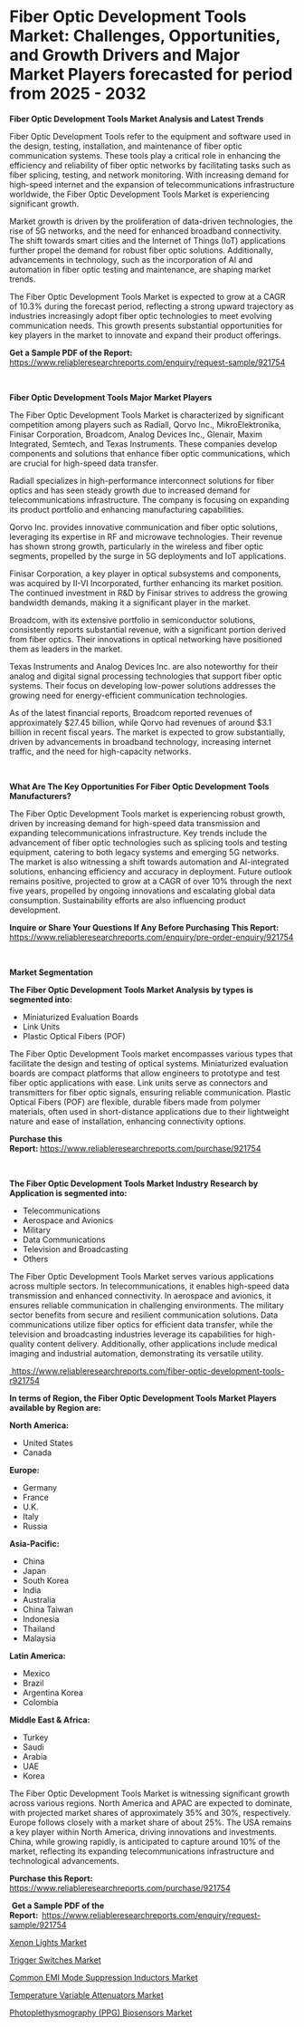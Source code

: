 <p><h1>Fiber Optic Development Tools Market: Challenges, Opportunities, and Growth Drivers and Major Market Players forecasted for period from 2025 - 2032</h1></p><p><strong>Fiber Optic Development Tools Market Analysis and Latest Trends</strong></p>
<p><p>Fiber Optic Development Tools refer to the equipment and software used in the design, testing, installation, and maintenance of fiber optic communication systems. These tools play a critical role in enhancing the efficiency and reliability of fiber optic networks by facilitating tasks such as fiber splicing, testing, and network monitoring. With increasing demand for high-speed internet and the expansion of telecommunications infrastructure worldwide, the Fiber Optic Development Tools Market is experiencing significant growth.</p><p>Market growth is driven by the proliferation of data-driven technologies, the rise of 5G networks, and the need for enhanced broadband connectivity. The shift towards smart cities and the Internet of Things (IoT) applications further propel the demand for robust fiber optic solutions. Additionally, advancements in technology, such as the incorporation of AI and automation in fiber optic testing and maintenance, are shaping market trends.</p><p>The Fiber Optic Development Tools Market is expected to grow at a CAGR of 10.3% during the forecast period, reflecting a strong upward trajectory as industries increasingly adopt fiber optic technologies to meet evolving communication needs. This growth presents substantial opportunities for key players in the market to innovate and expand their product offerings.</p></p>
<p><strong>Get a Sample PDF of the Report:&nbsp;</strong> <a href="https://www.reliableresearchreports.com/enquiry/request-sample/921754?utm_campaign=7&utm_medium=2&utm_source=Github&utm_content=ia&utm_term=12022025&utm_id=fiber-optic-development-tools">https://www.reliableresearchreports.com/enquiry/request-sample/921754</a></p>
<p>&nbsp;</p>
<p><strong>Fiber Optic Development Tools Major Market Players</strong></p>
<p><p>The Fiber Optic Development Tools Market is characterized by significant competition among players such as Radiall, Qorvo Inc., MikroElektronika, Finisar Corporation, Broadcom, Analog Devices Inc., Glenair, Maxim Integrated, Semtech, and Texas Instruments. These companies develop components and solutions that enhance fiber optic communications, which are crucial for high-speed data transfer.</p><p>Radiall specializes in high-performance interconnect solutions for fiber optics and has seen steady growth due to increased demand for telecommunications infrastructure. The company is focusing on expanding its product portfolio and enhancing manufacturing capabilities.</p><p>Qorvo Inc. provides innovative communication and fiber optic solutions, leveraging its expertise in RF and microwave technologies. Their revenue has shown strong growth, particularly in the wireless and fiber optic segments, propelled by the surge in 5G deployments and IoT applications.</p><p>Finisar Corporation, a key player in optical subsystems and components, was acquired by II-VI Incorporated, further enhancing its market position. The continued investment in R&D by Finisar strives to address the growing bandwidth demands, making it a significant player in the market.</p><p>Broadcom, with its extensive portfolio in semiconductor solutions, consistently reports substantial revenue, with a significant portion derived from fiber optics. Their innovations in optical networking have positioned them as leaders in the market.</p><p>Texas Instruments and Analog Devices Inc. are also noteworthy for their analog and digital signal processing technologies that support fiber optic systems. Their focus on developing low-power solutions addresses the growing need for energy-efficient communication technologies.</p><p>As of the latest financial reports, Broadcom reported revenues of approximately $27.45 billion, while Qorvo had revenues of around $3.1 billion in recent fiscal years. The market is expected to grow substantially, driven by advancements in broadband technology, increasing internet traffic, and the need for high-capacity networks.</p></p>
<p>&nbsp;</p>
<p><strong>What Are The Key Opportunities For Fiber Optic Development Tools Manufacturers?</strong></p>
<p><p>The Fiber Optic Development Tools market is experiencing robust growth, driven by increasing demand for high-speed data transmission and expanding telecommunications infrastructure. Key trends include the advancement of fiber optic technologies such as splicing tools and testing equipment, catering to both legacy systems and emerging 5G networks. The market is also witnessing a shift towards automation and AI-integrated solutions, enhancing efficiency and accuracy in deployment. Future outlook remains positive, projected to grow at a CAGR of over 10% through the next five years, propelled by ongoing innovations and escalating global data consumption. Sustainability efforts are also influencing product development.</p></p>
<p><strong>Inquire or Share Your Questions If Any Before Purchasing This Report:</strong> <a href="https://www.reliableresearchreports.com/enquiry/pre-order-enquiry/921754?utm_campaign=7&utm_medium=2&utm_source=Github&utm_content=ia&utm_term=12022025&utm_id=fiber-optic-development-tools">https://www.reliableresearchreports.com/enquiry/pre-order-enquiry/921754</a></p>
<p>&nbsp;</p>
<p><strong>Market Segmentation</strong></p>
<p><strong>The Fiber Optic Development Tools Market Analysis by types is segmented into:</strong></p>
<p><ul><li>Miniaturized Evaluation Boards</li><li>Link Units</li><li>Plastic Optical Fibers (POF)</li></ul></p>
<p><p>The Fiber Optic Development Tools market encompasses various types that facilitate the design and testing of optical systems. Miniaturized evaluation boards are compact platforms that allow engineers to prototype and test fiber optic applications with ease. Link units serve as connectors and transmitters for fiber optic signals, ensuring reliable communication. Plastic Optical Fibers (POF) are flexible, durable fibers made from polymer materials, often used in short-distance applications due to their lightweight nature and ease of installation, enhancing connectivity options.</p></p>
<p><strong>Purchase this Report:&nbsp;</strong><a href="https://www.reliableresearchreports.com/purchase/921754?utm_campaign=7&utm_medium=2&utm_source=Github&utm_content=ia&utm_term=12022025&utm_id=fiber-optic-development-tools">https://www.reliableresearchreports.com/purchase/921754</a></p>
<p>&nbsp;</p>
<p><strong>The Fiber Optic Development Tools Market Industry Research by Application is segmented into:</strong></p>
<p><ul><li>Telecommunications</li><li>Aerospace and Avionics</li><li>Military</li><li>Data Communications</li><li>Television and Broadcasting</li><li>Others</li></ul></p>
<p><p>The Fiber Optic Development Tools Market serves various applications across multiple sectors. In telecommunications, it enables high-speed data transmission and enhanced connectivity. In aerospace and avionics, it ensures reliable communication in challenging environments. The military sector benefits from secure and resilient communication solutions. Data communications utilize fiber optics for efficient data transfer, while the television and broadcasting industries leverage its capabilities for high-quality content delivery. Additionally, other applications include medical imaging and industrial automation, demonstrating its versatile utility.</p></p>
<p><a href="https://www.reliableresearchreports.com/fiber-optic-development-tools-r921754?utm_campaign=7&utm_medium=2&utm_source=Github&utm_content=ia&utm_term=12022025&utm_id=fiber-optic-development-tools">&nbsp;https://www.reliableresearchreports.com/fiber-optic-development-tools-r921754</a></p>
<p><strong>In terms of Region, the Fiber Optic Development Tools Market Players available by Region are:</strong></p>
<p>
    <p> <strong> North America: </strong>
        <ul>
            <li>United States</li>
            <li>Canada</li>
        </ul>
        </p> 
    <p> <strong> Europe: </strong>
        <ul>
            <li>Germany</li>
            <li>France</li>
            <li>U.K.</li>
            <li>Italy</li>
            <li>Russia</li>
        </ul>
        </p> 
    <p> <strong> Asia-Pacific: </strong>
        <ul>
            <li>China</li>
            <li>Japan</li>
            <li>South Korea</li>
            <li>India</li>
            <li>Australia</li>
            <li>China Taiwan</li>
            <li>Indonesia</li>
            <li>Thailand</li>
            <li>Malaysia</li>
        </ul>
        </p> 
    <p> <strong> Latin America: </strong>
        <ul>
            <li>Mexico</li>
            <li>Brazil</li>
            <li>Argentina Korea</li>
            <li>Colombia</li>
        </ul>
        </p> 
    <p> <strong> Middle East & Africa: </strong>
        <ul>
            <li>Turkey</li>
            <li>Saudi</li>
            <li>Arabia</li>
            <li>UAE</li>
            <li>Korea</li>
        </ul>
    </p>
    </p>
<p><p>The Fiber Optic Development Tools Market is witnessing significant growth across various regions. North America and APAC are expected to dominate, with projected market shares of approximately 35% and 30%, respectively. Europe follows closely with a market share of about 25%. The USA remains a key player within North America, driving innovations and investments. China, while growing rapidly, is anticipated to capture around 10% of the market, reflecting its expanding telecommunications infrastructure and technological advancements.</p></p>
<p><strong>Purchase this Report: </strong><a href="https://www.reliableresearchreports.com/purchase/921754?utm_campaign=7&utm_medium=2&utm_source=Github&utm_content=ia&utm_term=12022025&utm_id=fiber-optic-development-tools">https://www.reliableresearchreports.com/purchase/921754</a></p>
<p>&nbsp;<strong>Get a Sample PDF of the Report:&nbsp;&nbsp;</strong><a href="https://www.reliableresearchreports.com/enquiry/request-sample/921754?utm_campaign=7&utm_medium=2&utm_source=Github&utm_content=ia&utm_term=12022025&utm_id=fiber-optic-development-tools">https://www.reliableresearchreports.com/enquiry/request-sample/921754</a></p>
<p><strong></strong></p>
<p><p><a href="https://github.com/sherikacas30/Market-Research-Report-List-1/blob/main/xenon-lights-market.md?utm_campaign=7&utm_medium=2&utm_source=Github&utm_content=ia&utm_term=12022025&utm_id=fiber-optic-development-tools">Xenon Lights Market</a></p><p><a href="https://github.com/oliveroste6/Market-Research-Report-List-1/blob/main/trigger-switches-market.md?utm_campaign=7&utm_medium=2&utm_source=Github&utm_content=ia&utm_term=12022025&utm_id=fiber-optic-development-tools">Trigger Switches Market</a></p><p><a href="https://github.com/hannajuana198484/Market-Research-Report-List-1/blob/main/common-emi-mode-suppression-inductors-market.md?utm_campaign=7&utm_medium=2&utm_source=Github&utm_content=ia&utm_term=12022025&utm_id=fiber-optic-development-tools">Common EMI Mode Suppression Inductors Market</a></p><p><a href="https://github.com/chaturberville8181/Market-Research-Report-List-1/blob/main/temperature-variable-attenuators-market.md?utm_campaign=7&utm_medium=2&utm_source=Github&utm_content=ia&utm_term=12022025&utm_id=fiber-optic-development-tools">Temperature Variable Attenuators Market</a></p><p><a href="https://github.com/carendesrochers299/Market-Research-Report-List-1/blob/main/photoplethysmography-ppg-biosensors-market.md?utm_campaign=7&utm_medium=2&utm_source=Github&utm_content=ia&utm_term=12022025&utm_id=fiber-optic-development-tools">Photoplethysmography (PPG) Biosensors Market</a></p></p>
